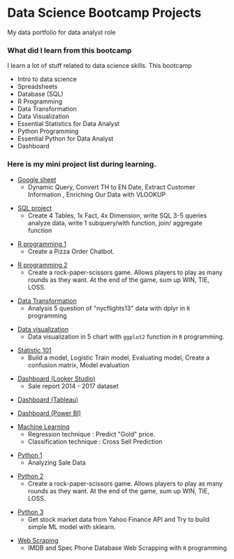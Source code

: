 # Data Science Bootcamp Projects
My data portfolio for data analyst role

### What did I learn from this bootcamp

I learn a lot of stuff related to data science skills. This bootcamp

- Intro to data science
- Spreadsheets
- Database (SQL)
- R Programming
- Data Transformation
- Data Visualization
- Essential Statistics for Data Analyst
- Python Programming
- Essential Python for Data Analyst
- Dashboard


### Here is my mini project list during learning.

<a name="Google-sheet"></a>
- [Google sheet](https://docs.google.com/spreadsheets/d/1dFCHuTX7ymR2x0HnTkc9BtOAQAjqmEXYhRDzH193wyY/edit?usp=sharing)
  - Dynamic Query, Convert TH to EN Date, Extract Customer Information , Enriching Our Data with VLOOKUP

<a name="SQL"></a>
- [SQL project](https://replit.com/@wannayachinsaar/restaurantbatch08sql)
  - Create 4 Tables, 1x Fact, 4x Dimension, write SQL 3-5 queries analyze data, write 1 subquery/with function, join/ aggregate function

<a name="R1"></a>
- [R programming 1](https://replit.com/@wannayachinsaar/Pizzachatbotbatch08R#main.r)
  - Create a Pizza Order Chatbot.

<a name="R2"></a>
- [R programming 2](https://replit.com/@wannayachinsaar/RoShamBobatch08R#main.r)
  - Create a rock-paper-scissors game. Allows players to play as many rounds as they want. At the end of the game, sum up WIN, TIE, LOSS.

<a name="Data-Trans"></a>
- [Data Transformation](https://datalore.jetbrains.com/notebook/9QkRGy5aNsGTjlzfD5G9Mj/K1qqdPbw0JP2AwteKvQxGC)
  - Analysis 5 question of "nycflights13" data with dplyr in `R` programming

<a name="Data-vis"></a>
- [Data visualization](https://drive.google.com/file/d/190k5Vb-BaOaLQwtoet5jTjWF7bOoYfEE/view?usp=sharing)
  - Data visualization in 5 chart with `ggplot2` function in `R` programming.

<a name="Stat"></a>
- [Statistic 101](https://drive.google.com/file/d/1s1aipE74sZ5etKh6-WE7gMLCxtH4rNJ2/view)
  - Build a model, Logistic Train model, Evaluating model, Create a confusion matrix, Model evaluation

<a name="Looker"></a>
- [Dashboard (Looker Studio)](https://lookerstudio.google.com/reporting/c2b1b302-a534-4204-b443-61fb65dafc1f/page/6kU9C)
  - Sale report 2014 - 2017 dataset

<a name="Tableau"></a>
- [Dashboard (Tableau)](https://public.tableau.com/app/profile/nattapat.lertpiriyametha/viz/Myfirsttableau_16716052889070/Myfirstdashbord)

<a name="Power-BI"></a>
- [Dashboard (Power BI)](https://drive.google.com/file/d/18jKyfRF9NzwxqtQhR0ScX6GnyOXC1v-M/view)

<a name="ML"></a>
- [Machine Learning](https://colab.research.google.com/drive/1D6paRlsmKhICe0BWuC7stU2a-5khPIUG?usp=sharing#scrollTo=zUMe4uWuCaAE)
  - Regression technique : Predict "Gold" price.
  - Classification technique : Cross Sell Prediction

<a name="Python1"></a>
- [Python 1](https://colab.research.google.com/drive/1YdfnBt2axapapaK2KKT2M9HYoKZDumny?usp=sharing)
  - Analyzing Sale Data

<a name="Python2"></a>
- [Python 2](https://colab.research.google.com/drive/1SCnKmMlClJ_qhwxe7X5k1m0lLyqgomUY?usp=sharing)
  - Create a rock-paper-scissors game. Allows players to play as many rounds as they want. At the end of the game, sum up WIN, TIE, LOSS.

<a name="Python3"></a>
- [Python 3](https://colab.research.google.com/drive/1S2YYnu-7qcy6m3tmmQHLQ1NgQzuiMyKO?usp=sharing#scrollTo=kh-FBIrfrvE9) 
  - Get stock market data from Yahoo Finance API and Try to build simple ML model with sklearn.

<a name="Scraping"></a>
- [Web Scraping](https://datalore.jetbrains.com/view/notebook/wcAPB9fgPhR9x6YhjL8if4)
  - IMDB and Spec Phone Database Web Scrapping with `R` programming 
  
